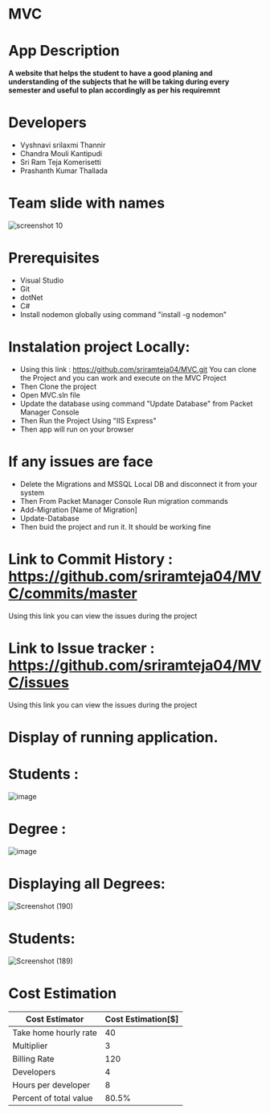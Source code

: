# MVC
# App Description

**A website that helps the student to have a good planing and understanding of the subjects that he will be taking during every semester and useful to plan accordingly as per his requiremnt**

# Developers
- Vyshnavi srilaxmi Thannir
- Chandra Mouli Kantipudi
- Sri Ram Teja Komerisetti
- Prashanth Kumar Thallada

# Team slide with names
![screenshot 10](https://user-images.githubusercontent.com/31714306/52661753-52437400-2ec8-11e9-9fad-82dd146b38b9.png)

# Prerequisites 

- Visual Studio 
- Git
- dotNet
- C#
- Install nodemon globally using command "install -g nodemon"

# Instalation project Locally:

- Using this link : https://github.com/sriramteja04/MVC.git You can clone the Project and you can work and execute on the MVC Project 
- Then Clone the project
- Open MVC.sln file 
- Update the database using command "Update Database" from Packet Manager Console
- Then Run the Project Using "IIS Express"
- Then app will run on your browser

# If any issues are face 
- Delete the Migrations and MSSQL Local DB and disconnect it from your system 
- Then From Packet Manager Console Run migration commands
- Add-Migration [Name of Migration]
- Update-Database
- Then buid the project and run it. 
It should be working fine 
# Link to Commit History : https://github.com/sriramteja04/MVC/commits/master
Using this link you can view the issues during the project
# Link to Issue tracker : https://github.com/sriramteja04/MVC/issues
Using this link you can view the issues during the project 


# Display of running application. 

# Students :

![image](https://user-images.githubusercontent.com/35507658/54849170-7c4f3980-4cb1-11e9-8594-f12876e78ca8.png)

# Degree : 
![image](https://user-images.githubusercontent.com/35507658/54849125-5a55b700-4cb1-11e9-90a1-bddcec994254.png)

# Displaying all Degrees:
![Screenshot (190)](https://user-images.githubusercontent.com/35507658/56828575-342eb400-6827-11e9-905f-bd98a55b038b.png)

# Students:
![Screenshot (189)](https://user-images.githubusercontent.com/35507658/56828496-0d707d80-6827-11e9-9d27-efa90c30e7c1.png)



# Cost Estimation

| Cost Estimator         | Cost Estimation[$] |
|------------------------|--------------------|
| Take home hourly rate  | 40                 |
| Multiplier             | 3                  |
| Billing Rate           | 120                |
| Developers             | 4                  |
| Hours per developer    | 8                  |
| Percent of total value | 80.5%                |
    




